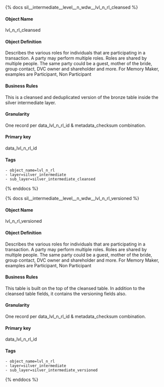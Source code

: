 {% docs sil__intermediate__level__n_wdw__lvl_n_rl_cleansed %}

#### Object Name
lvl_n_rl_cleansed

#### Object Definition
Describes the various roles for individuals that are participating in a transaction. A party may perform multiple roles. Roles are shared by multiple people. The same party could be a guest, mother of the bride, group contact, DVC owner and shareholder and more. For Memory Maker, examples are Participant, Non Participant

#### Business Rules
This is a cleansed and deduplicated version of the bronze table inside the silver intermediate layer.

#### Granularity
One record per data_lvl_n_rl_id & metadata_checksum combination.

#### Primary key
data_lvl_n_rl_id

#### Tags
    - object_name=lvl_n_rl
    - layer=silver_intermediate
    - sub_layer=silver_intermediate_cleansed

{% enddocs %}

{% docs sil__intermediate__level__n_wdw__lvl_n_rl_versioned %}

#### Object Name
lvl_n_rl_versioned

#### Object Definition
Describes the various roles for individuals that are participating in a transaction. A party may perform multiple roles. Roles are shared by multiple people. The same party could be a guest, mother of the bride, group contact, DVC owner and shareholder and more. For Memory Maker, examples are Participant, Non Participant

#### Business Rules
This table is built on the top of the cleansed table. In addition to the cleansed table fields, it contains the versioning fields also.

#### Granularity
One record per data_lvl_n_rl_id & metadata_checksum combination.

#### Primary key
data_lvl_n_rl_id

#### Tags
    - object_name=lvl_n_rl
    - layer=silver_intermediate
    - sub_layer=silver_intermediate_versioned

{% enddocs %}